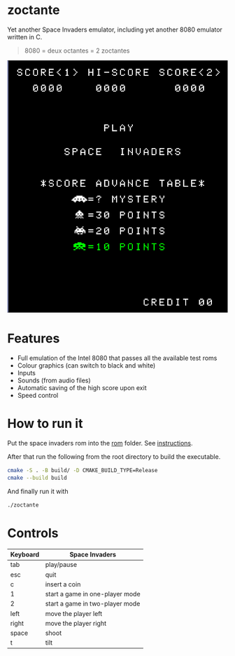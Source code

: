 # zoctante

Yet another Space Invaders emulator, including yet another 8080 emulator written in C.

> 8080 = deux octantes = 2 zoctantes

![main screen screenshot](./space-invaders.png)

# Features

- Full emulation of the Intel 8080 that passes all the available test roms
- Colour graphics (can switch to black and white)
- Inputs
- Sounds (from audio files)
- Automatic saving of the high score upon exit
- Speed control

# How to run it

Put the space invaders rom into the [rom](./roms/) folder. See [instructions](./roms/README.md).

After that run the following from the root directory to build the executable.
```bash
cmake -S . -B build/ -D CMAKE_BUILD_TYPE=Release
cmake --build build
```
And finally run it with
```bash
./zoctante
```

# Controls

| Keyboard | Space Invaders                                 |
| -------- | ---------------------------------------------- |
| tab      | play/pause                                     |
| esc      | quit                                           |
| c        | insert a coin                                  |
| 1        | start a game in one-player mode                |
| 2        | start a game in two-player mode                |
| left     | move the player left                           |
| right    | move the player right                          |
| space    | shoot                                          |
| t        | tilt                                           |
